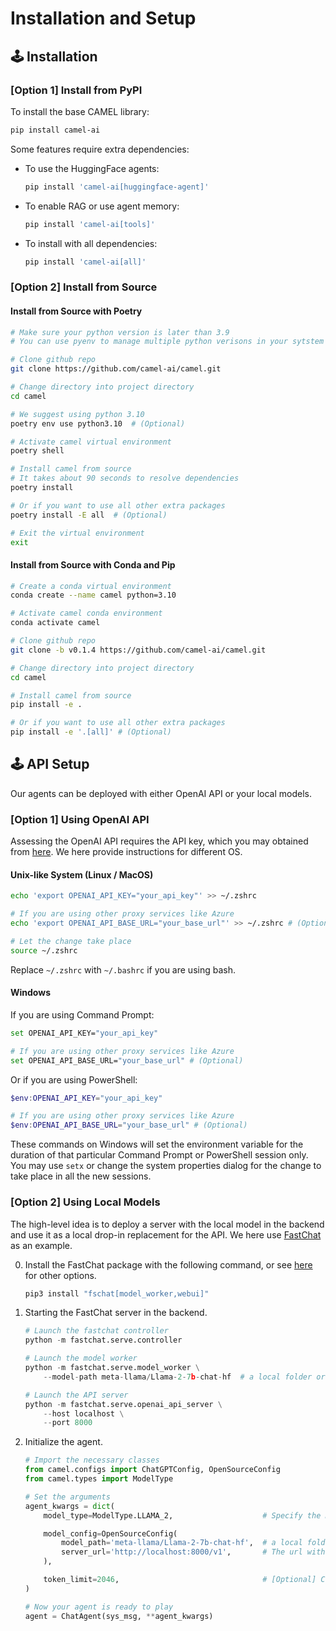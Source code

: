 # Installation and Setup
## 🕹 Installation

### [Option 1] Install from PyPI
To install the base CAMEL library:
```bash
pip install camel-ai
```
Some features require extra dependencies:
- To use the HuggingFace agents:
    ```bash
    pip install 'camel-ai[huggingface-agent]'
    ```
- To enable RAG or use agent memory:
    ```bash
    pip install 'camel-ai[tools]'
    ```
- To install with all dependencies:
    ```bash
    pip install 'camel-ai[all]'
    ```

### [Option 2] Install from Source
#### Install from Source with Poetry
```bash
# Make sure your python version is later than 3.9
# You can use pyenv to manage multiple python verisons in your sytstem

# Clone github repo
git clone https://github.com/camel-ai/camel.git

# Change directory into project directory
cd camel

# We suggest using python 3.10
poetry env use python3.10  # (Optional)

# Activate camel virtual environment
poetry shell

# Install camel from source
# It takes about 90 seconds to resolve dependencies
poetry install

# Or if you want to use all other extra packages
poetry install -E all  # (Optional)

# Exit the virtual environment
exit
```

#### Install from Source with Conda and Pip
```bash
# Create a conda virtual environment
conda create --name camel python=3.10

# Activate camel conda environment
conda activate camel

# Clone github repo
git clone -b v0.1.4 https://github.com/camel-ai/camel.git

# Change directory into project directory
cd camel

# Install camel from source
pip install -e .

# Or if you want to use all other extra packages
pip install -e '.[all]' # (Optional)
```


## 🕹 API Setup
Our agents can be deployed with either OpenAI API or your local models.

### [Option 1] Using OpenAI API
Assessing the OpenAI API requires the API key, which you may obtained from [here](https://platform.openai.com/account/api-keys). We here provide instructions for different OS.

#### Unix-like System (Linux / MacOS)
```bash
echo 'export OPENAI_API_KEY="your_api_key"' >> ~/.zshrc

# If you are using other proxy services like Azure
echo 'export OPENAI_API_BASE_URL="your_base_url"' >> ~/.zshrc # (Optional)

# Let the change take place
source ~/.zshrc
```

Replace `~/.zshrc` with `~/.bashrc` if you are using bash.

#### Windows
If you are using Command Prompt:
```bash
set OPENAI_API_KEY="your_api_key"

# If you are using other proxy services like Azure
set OPENAI_API_BASE_URL="your_base_url" # (Optional)
```
Or if you are using PowerShell:
```powershell
$env:OPENAI_API_KEY="your_api_key"

# If you are using other proxy services like Azure
$env:OPENAI_API_BASE_URL="your_base_url" # (Optional)
```
These commands on Windows will set the environment variable for the duration of that particular Command Prompt or PowerShell session only. You may use `setx` or change the system properties dialog for the change to take place in all the new sessions.


### [Option 2] Using Local Models
The high-level idea is to deploy a server with the local model in the backend and use it as a local drop-in replacement for the API. We here use [FastChat](https://github.com/lm-sys/FastChat/blob/main/docs/openai_api.md) as an example.

0. Install the FastChat package with the following command, or see [here](https://github.com/lm-sys/FastChat/tree/main#install) for other options.
    ```bash
    pip3 install "fschat[model_worker,webui]"
    ```

1. Starting the FastChat server in the backend.
    ```python
    # Launch the fastchat controller
    python -m fastchat.serve.controller

    # Launch the model worker
    python -m fastchat.serve.model_worker \
        --model-path meta-llama/Llama-2-7b-chat-hf  # a local folder or HuggingFace repo Name

    # Launch the API server
    python -m fastchat.serve.openai_api_server \
        --host localhost \
        --port 8000
    ```


2. Initialize the agent.
    ```python
    # Import the necessary classes
    from camel.configs import ChatGPTConfig, OpenSourceConfig
    from camel.types import ModelType

    # Set the arguments
    agent_kwargs = dict(
        model_type=ModelType.LLAMA_2,                    # Specify the model type

        model_config=OpenSourceConfig(
            model_path='meta-llama/Llama-2-7b-chat-hf',  # a local folder or HuggingFace repo Name
            server_url='http://localhost:8000/v1',       # The url with the set port number
        ),

        token_limit=2046,                                # [Optional] Choose the ideal limit
    )

    # Now your agent is ready to play
    agent = ChatAgent(sys_msg, **agent_kwargs)
    ```
